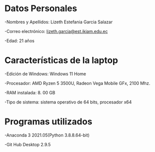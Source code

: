 

# Datos Personales

-Nombres y Apellidos: Lizeth Estefania Garcia Salazar

-Correo electrónico: lizeth.garcia@est.ikiam.edu.ec

-Edad: 21 años

# Características de la laptop

-Edición de Windows: Windows 11 Home

-Procesador: AMD Ryzen 5 3500U, Radeon Vega Mobile GFx, 2100 Mhz.

-RAM instalada: 8. 00 GB

-Tipo de sistema: sistema operativo de 64 bits, procesador x64

# Programas utilizados

-Anaconda 3 2021.05(Python 3.8.8.64-bit)

-Git Hub Desktop 2.9.5
